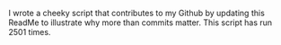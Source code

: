I wrote a cheeky script that contributes to my Github by updating this ReadMe to illustrate why more than commits matter. This script has run 2501 times.